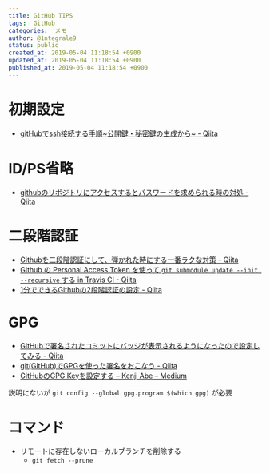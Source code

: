 ```yaml
---
title: GitHub TIPS
tags:  GitHub
categories:  メモ
author: @1ntegrale9
status: public
created_at: 2019-05-04 11:18:54 +0900
updated_at: 2019-05-04 11:18:54 +0900
published_at: 2019-05-04 11:18:54 +0900
---
```

# 初期設定
- [gitHubでssh接続する手順~公開鍵・秘密鍵の生成から~ - Qiita](https://qiita.com/shizuma/items/2b2f873a0034839e47ce)

# ID/PS省略
- [githubのリポジトリにアクセスするとパスワードを求められる時の対処 - Qiita](https://qiita.com/nysalor/items/f779898eb88c1ce7be12)

# 二段階認証
- [Githubを二段階認証にして、弾かれた時にする一番ラクな対策 - Qiita](https://qiita.com/Asuforce/items/c2fa32e78d0d6fcf015d)
- [Github の Personal Access Token を使って `git submodule update --init --recursive` する in Travis CI - Qiita](https://qiita.com/tanjo/items/cbbbc31279edb25f01d5)
- [1分でできるGithubの2段階認証の設定 - Qiita](https://qiita.com/4geru/items/704c6fd7dcd8a1ca3296)

# GPG
- [GitHubで署名されたコミットにバッジが表示されるようになったので設定してみる - Qiita](https://qiita.com/prince_0203/items/ef0e12f2f6d150ff0485)
- [git(GitHub)でGPGを使った署名をおこなう - Qiita](https://qiita.com/pontago/items/5867b6492e09c34084fe)
- [GitHubのGPG Keyを設定する – Kenji Abe – Medium](https://medium.com/@star_zero/github%E3%81%AEgpg-key%E3%82%92%E8%A8%AD%E5%AE%9A%E3%81%99%E3%82%8B-70e22874e533)

説明にないが
`git config --global gpg.program $(which gpg)`
が必要

# コマンド
- リモートに存在しないローカルブランチを削除する
    - `git fetch --prune`
